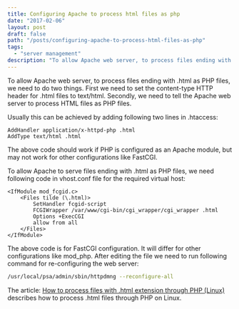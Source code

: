 ```yaml
---
title: Configuring Apache to process html files as php
date: "2017-02-06"
layout: post
draft: false
path: "/posts/configuring-apache-to-process-html-files-as-php"
tags:
  - "server management"
description: "To allow Apache web server, to process files ending with .html as PHP files, we need to do two things. First we need to set the content-type http header for .html files to text/html. Secondly, we need to tell the Apache web server to process HTML files as PHP files."
---
```


To allow Apache web server, to process files ending with .html as PHP files, we need to do two things. First we need to set the content-type HTTP header for .html files to text/html. Secondly, we need to tell the Apache web server to process HTML files as PHP files.

Usually this can be achieved by adding following two lines in .htaccess:

```
AddHandler application/x-httpd-php .html
AddType text/html .html
```

The above code should work if PHP is configured as an Apache module, but may not work for other configurations like FastCGI.

To allow Apache to serve files ending with .html as PHP files, we need following code in vhost.conf file for the required virtual host:

```
<IfModule mod_fcgid.c>
    <Files tilde (\.html)>
        SetHandler fcgid-script
        FCGIWrapper /var/www/cgi-bin/cgi_wrapper/cgi_wrapper .html
        Options +ExecCGI
        allow from all
    </Files>
</IfModule>
```

The above code is for FastCGI configuration. It will differ for other configurations like mod_php. After editing the file we need to run following command for re-configuring the web server:

```bash
/usr/local/psa/admin/sbin/httpdmng --reconfigure-all
```

The article: [How to process files with .html extension through PHP (Linux)](https://kb.odin.com/en/115773) describes how to process .html files through PHP on Linux.
